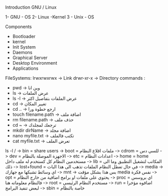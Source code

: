 Introduction GNU / Linux

1- GNU - OS
2- Linux -Kernel
3 - Unix - OS

Components

- Bootloader
- kernel
- Init System
- Daemons
- Graphical Server
- Desktop Environment
- Applications

FileSystems:
lrwxrwxrwx -> Link
drwr-xr-x -> Directory
commands :

- pwd -> وين انا
- ls -> عرض الملفات
- ls -l ->  عرض الملفات بتفاصيل اكثر
- cd -> تغيير المكان
- cd .. -> ارجع خطوة ورا
- touch filename.path -> اضافة ملف
-  rm filename.path -> حذف ملف
- cd ~ -> ترجعك لمجلدك
- mkdir dirName ->  اضافة مجلد
- nano  myfile.txt -> تكتب فالملف
- cat myfile.txt -> تعرض الملف


ls -l /
-> bin = share users
-> boot = ملفات اقلاع النظام
-> cdrom = للسي دس
-> dev = الاجهزة الموصلة بالنظام
-> etc = اعدادات النظام
-> home = home مستخدمين النظام كل كستخدم له ملف داخل
-> lib = المكاتب لتشغيل التطبيق وما الى ذلك
-> lost+found = في حال تعطل النظام الملفات تذهب الى هذا الباث
-> media -> اي وسائط تشبكها مع جهازك
-> mnt -> بس هذا بشكل مؤقت media نفس فكرة
-> opt = يحتوي على ملفات او برامج اضافية من خارج النظام
-> proc = اي بروسس فالنظام معلوماته هنا
-> root = مستخدم النظام الرئيسي
-> run = اضافوه مؤخرا لبعض تنفيذ البرامج
-> sbin = خاصة بالنظام
